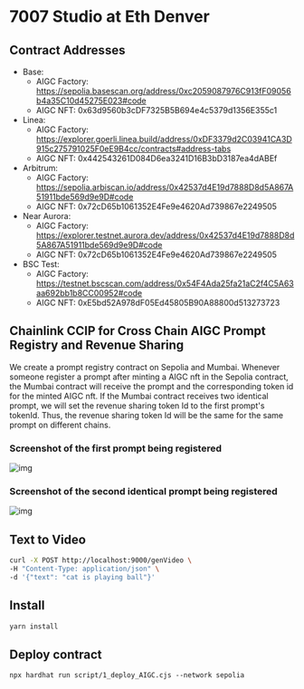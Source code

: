 # 7007 Studio at Eth Denver

## Contract Addresses

- Base:
  - AIGC Factory: https://sepolia.basescan.org/address/0xc2059087976C913fF09056b4a35C10d45275E023#code
  - AIGC NFT: 0x63d9560b3cDF7325B5B694e4c5379d1356E355c1
- Linea:
  - AIGC Factory: https://explorer.goerli.linea.build/address/0xDF3379d2C03941CA3D915c275791025F0eE9B4cc/contracts#address-tabs
  - AIGC NFT: 0x442543261D084D6ea3241D16B3bD3187ea4dABEf
- Arbitrum:
  - AIGC Factory: https://sepolia.arbiscan.io/address/0x42537d4E19d7888D8d5A867A51911bde569d9e9D#code
  - AIGC NFT: 0x72cD65b1061352E4Fe9e4620Ad739867e2249505
- Near Aurora:
  - AIGC Factory: https://explorer.testnet.aurora.dev/address/0x42537d4E19d7888D8d5A867A51911bde569d9e9D#code
  - AIGC NFT: 0x72cD65b1061352E4Fe9e4620Ad739867e2249505
- BSC Test:
  - AIGC Factory: https://testnet.bscscan.com/address/0x54F4Ada25fa21aC2f4C5A63aa692bb1b8CC00952#code
  - AIGC NFT: 0xE5bd52A978dF05Ed45805B90A88800d513273723

## Chainlink CCIP for Cross Chain AIGC Prompt Registry and Revenue Sharing

We create a prompt registry contract on Sepolia and Mumbai. Whenever someone register a prompt after minting a AIGC nft in the Sepolia contract, the Mumbai contract will receive the prompt and the corresponding token id for the minted AIGC nft. If the Mumbai contract receives two identical prompt, we will set the revenue sharing token Id to the first prompt's tokenId. Thus, the revenue sharing token Id will be the same for the same prompt on different chains.

### Screenshot of the first prompt being registered

![img](./img/ccip_01.jpg)

### Screenshot of the second identical prompt being registered

![img](./img/ccip_02.jpg)

## Text to Video

```bash
curl -X POST http://localhost:9000/genVideo \
-H "Content-Type: application/json" \
-d '{"text": "cat is playing ball"}'
```

## Install

```bash
yarn install
```

## Deploy contract

```
npx hardhat run script/1_deploy_AIGC.cjs --network sepolia
```
